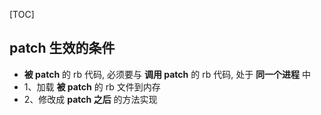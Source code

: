 [TOC]



## patch 生效的条件

- **被 patch** 的 rb 代码, 必须要与 **调用 patch** 的 rb 代码, 处于 **同一个进程** 中
- 1、加载 **被 patch** 的 rb 文件到内存
- 2、修改成 **patch 之后** 的方法实现

